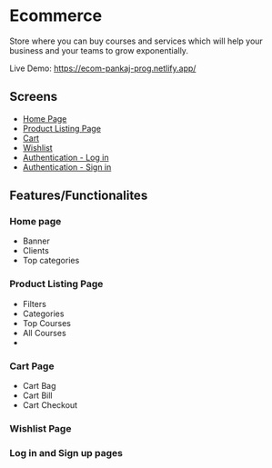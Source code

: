 # Ecommerce

Store where you can buy courses and services which will help your business and your teams to grow exponentially.

Live Demo: https://ecom-pankaj-prog.netlify.app/

## Screens

- [Home Page](https://ecom-pankaj-prog.netlify.app/)
- [Product Listing Page](https://ecom-pankaj-prog.netlify.app/product/product.html)
- [Cart](https://ecom-pankaj-prog.netlify.app/cart/cart.html)
- [Wishlist](https://ecom-pankaj-prog.netlify.app/wishlist/wishlist.html)
- [Authentication - Log in](https://ecom-pankaj-prog.netlify.app/authentication/login.html)
- [Authentication - Sign in](https://ecom-pankaj-prog.netlify.app/authentication/signup.html)


## Features/Functionalites

### Home page

- Banner
- Clients
- Top categories

### Product Listing Page

- Filters
- Categories
- Top Courses
- All Courses
- 
### Cart Page

- Cart Bag
- Cart Bill
- Cart Checkout

### Wishlist Page
### Log in and Sign up pages 

